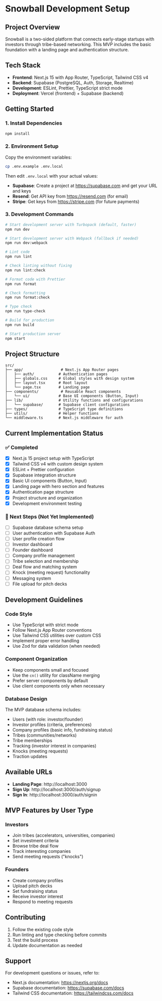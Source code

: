 # Snowball Development Setup

## Project Overview
Snowball is a two-sided platform that connects early-stage startups with investors through tribe-based networking. This MVP includes the basic foundation with a landing page and authentication structure.

## Tech Stack
- **Frontend**: Next.js 15 with App Router, TypeScript, Tailwind CSS v4
- **Backend**: Supabase (PostgreSQL, Auth, Storage, Realtime)
- **Development**: ESLint, Prettier, TypeScript strict mode
- **Deployment**: Vercel (frontend) + Supabase (backend)

## Getting Started

### 1. Install Dependencies
```bash
npm install
```

### 2. Environment Setup
Copy the environment variables:
```bash
cp .env.example .env.local
```

Then edit `.env.local` with your actual values:
- **Supabase**: Create a project at https://supabase.com and get your URL and keys
- **Resend**: Get API key from https://resend.com (for email)
- **Stripe**: Get keys from https://stripe.com (for future payments)

### 3. Development Commands

```bash
# Start development server with Turbopack (default, faster)
npm run dev

# Start development server with Webpack (fallback if needed)
npm run dev:webpack

# Lint code
npm run lint

# Check linting without fixing
npm run lint:check

# Format code with Prettier
npm run format

# Check formatting
npm run format:check

# Type check
npm run type-check

# Build for production
npm run build

# Start production server
npm start
```

## Project Structure

```
src/
├── app/                 # Next.js App Router pages
│   ├── auth/           # Authentication pages
│   ├── globals.css     # Global styles with design system
│   ├── layout.tsx      # Root layout
│   └── page.tsx        # Landing page
├── components/          # Reusable React components
│   └── ui/             # Base UI components (Button, Input)
├── lib/                # Utility functions and configurations
│   └── supabase/       # Supabase client configurations
├── types/              # TypeScript type definitions
├── utils/              # Helper functions
└── middleware.ts       # Next.js middleware for auth
```

## Current Implementation Status

### ✅ Completed
- [x] Next.js 15 project setup with TypeScript
- [x] Tailwind CSS v4 with custom design system
- [x] ESLint + Prettier configuration
- [x] Supabase integration structure
- [x] Basic UI components (Button, Input)
- [x] Landing page with hero section and features
- [x] Authentication page structure
- [x] Project structure and organization
- [x] Development environment testing

### 🔄 Next Steps (Not Yet Implemented)
- [ ] Supabase database schema setup
- [ ] User authentication with Supabase Auth
- [ ] User profile creation flow
- [ ] Investor dashboard
- [ ] Founder dashboard
- [ ] Company profile management
- [ ] Tribe selection and membership
- [ ] Deal flow and matching system
- [ ] Knock (meeting request) functionality
- [ ] Messaging system
- [ ] File upload for pitch decks

## Development Guidelines

### Code Style
- Use TypeScript with strict mode
- Follow Next.js App Router conventions
- Use Tailwind CSS utilities over custom CSS
- Implement proper error handling
- Use Zod for data validation (when needed)

### Component Organization
- Keep components small and focused
- Use the `cn()` utility for className merging
- Prefer server components by default
- Use client components only when necessary

### Database Design
The MVP database schema includes:
- Users (with role: investor/founder)
- Investor profiles (criteria, preferences)
- Company profiles (basic info, fundraising status)
- Tribes (communities/networks)
- Tribe memberships
- Tracking (investor interest in companies)
- Knocks (meeting requests)
- Traction updates

## Available URLs

- **Landing Page**: http://localhost:3000
- **Sign Up**: http://localhost:3000/auth/signup
- **Sign In**: http://localhost:3000/auth/signin

## MVP Features by User Type

### Investors
- Join tribes (accelerators, universities, companies)
- Set investment criteria
- Browse tribe deal flow
- Track interesting companies
- Send meeting requests ("knocks")

### Founders
- Create company profiles
- Upload pitch decks
- Set fundraising status
- Receive investor interest
- Respond to meeting requests

## Contributing

1. Follow the existing code style
2. Run linting and type checking before commits
3. Test the build process
4. Update documentation as needed

## Support

For development questions or issues, refer to:
- Next.js documentation: https://nextjs.org/docs
- Supabase documentation: https://supabase.com/docs
- Tailwind CSS documentation: https://tailwindcss.com/docs
